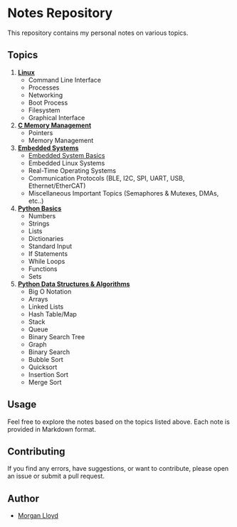 # Notes Repository

This repository contains my personal notes on various topics.

## Topics

1. [**Linux**](Linux.md)
   - Command Line Interface
   - Processes
   - Networking
   - Boot Process
   - Filesystem
   - Graphical Interface
3. [**C Memory Management**](C_Programming.md)
   - Pointers
   - Memory Management
4. [**Embedded Systems**](./Embedded_Systems) 
   - [Embedded System Basics](./Embedded_Systems/Embedded_System_Basics.md)
   - Embedded Linux Systems
   - Real-Time Operating Systems
   - Communication Protocols (BLE, I2C, SPI, UART, USB, Ethernet/EtherCAT)
   - Miscellaneous Important Topics (Semaphores & Mutexes, DMAs, etc..)
5. [**Python Basics**](Python_Basics.md)
   - Numbers
   - Strings
   - Lists
   - Dictionaries
   - Standard Input
   - If Statements
   - While Loops
   - Functions
   - Sets 
6. [**Python Data Structures & Algorithms**](Python_DSA.md)
   - Big O Notation
   - Arrays
   - Linked Lists
   - Hash Table/Map
   - Stack
   - Queue
   - Binary Search Tree
   - Graph
   - Binary Search
   - Bubble Sort
   - Quicksort
   - Insertion Sort
   - Merge Sort

## Usage

Feel free to explore the notes based on the topics listed above. Each note is provided in Markdown format.

## Contributing

If you find any errors, have suggestions, or want to contribute, please open an issue or submit a pull request.


## Author

- [Morgan Lloyd](https://github.com/morgoob)
